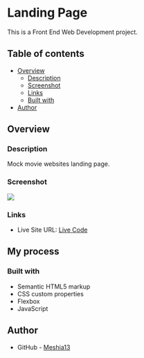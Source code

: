 # Landing Page

This is a Front End Web Development project.

## Table of contents

- [Overview](#overview)
  - [Description](#description)
  - [Screenshot](#screenshot)
  - [Links](#links)
  - [Built with](#built-with)
- [Author](#author)


## Overview

### Description

Mock movie websites landing page. 

### Screenshot

![](./assets/images/)

### Links

- Live Site URL: [Live Code]()

## My process

### Built with

- Semantic HTML5 markup
- CSS custom properties
- Flexbox
- JavaScript


## Author

- GitHub - [Meshia13](https://github.com/Meshia13)
